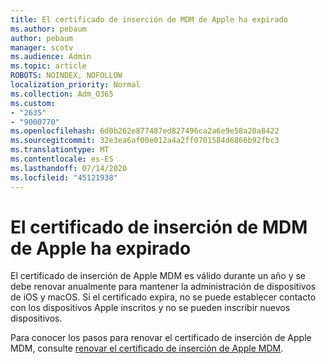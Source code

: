 ```yaml
---
title: El certificado de inserción de MDM de Apple ha expirado
ms.author: pebaum
author: pebaum
manager: scotv
ms.audience: Admin
ms.topic: article
ROBOTS: NOINDEX, NOFOLLOW
localization_priority: Normal
ms.collection: Adm_O365
ms.custom:
- "2635"
- "9000770"
ms.openlocfilehash: 6d0b262e877487ed827496ca2a6e9e58a20a8422
ms.sourcegitcommit: 32e3ea6af00e012a4a2ff0701584d6866b92fbc3
ms.translationtype: MT
ms.contentlocale: es-ES
ms.lasthandoff: 07/14/2020
ms.locfileid: "45121938"
---
```

# <a name="your-apple-mdm-push-certificate-has-expired"></a>El certificado de inserción de MDM de Apple ha expirado

El certificado de inserción de Apple MDM es válido durante un año y se debe renovar anualmente para mantener la administración de dispositivos de iOS y macOS. Si el certificado expira, no se puede establecer contacto con los dispositivos Apple inscritos y no se pueden inscribir nuevos dispositivos.

Para conocer los pasos para renovar el certificado de inserción de Apple MDM, consulte [renovar el certificado de inserción de Apple MDM](https://docs.microsoft.com/intune/apple-mdm-push-certificate-get#renew-apple-mdm-push-certificate).